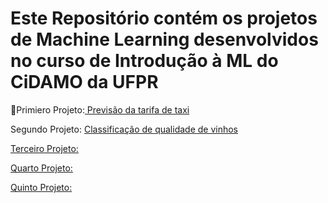 # Este Repositório contém os projetos de Machine Learning desenvolvidos no curso de Introdução à ML do CiDAMO da UFPR
<p>🚖Primiero Projeto:<a href=https://github.com/brunocesarlopes23/projetcs-course-ml-cidamo/blob/project1/taxi.ipynb> Previsão da tarifa de taxi</a>
<p>Segundo Projeto: <a href=https://github.com/brunocesarlopes23/projetcs-course-ml-cidamo/blob/project2/Desafio2.1.ipynb> Classificação de qualidade de vinhos
<p>Terceiro Projeto:
<p>Quarto Projeto:
<p>Quinto Projeto:

